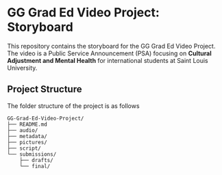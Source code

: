 # GG Grad Ed Video Project: Storyboard

This repository contains the storyboard for the GG Grad Ed Video Project. The video is a Public Service Announcement (PSA) focusing on **Cultural Adjustment and Mental Health** for international students at Saint Louis University.

## Project Structure
The folder structure of the project is as follows

```
GG-Grad-Ed-Video-Project/
├── README.md
├── audio/
├── metadata/
├── pictures/
├── script/
└── submissions/
    ├── drafts/
    └── final/ 
```



